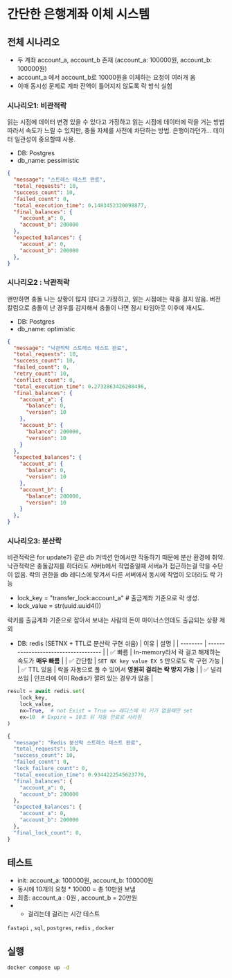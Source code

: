 # 간단한 은행계좌 이체 시스템

## 전체 시나리오
* 두 계좌 account_a, account_b 존재 (account_a: 100000원, account_b: 100000원)
* account_a 에서 account_b로 10000원을 이체하는 요청이 여러개 옴
* 이때 동시성 문제로 계좌 잔액이 틀어지지 않도록 락 방식 실험


### 시나리오1: 비관적락 
읽는 시점에 데이터 변경 있을 수 있다고 가정하고 읽는 시점에 데이터에 락을 거는 방법
따라서 속도가 느릴 수 있지만, 충돌 자체를 사전에 차단하는 방법.
은행이라던가... 데이터 일관성이 중요할때 사용.

* DB: Postgres
* db_name: pessimistic

```json
{
  "message": "스트레스 테스트 완료",
  "total_requests": 10,
  "success_count": 10,
  "failed_count": 0,
  "total_execution_time": 0.1483452320098877,
  "final_balances": {
    "account_a": 0,
    "account_b": 200000
  },
  "expected_balances": {
    "account_a": 0,
    "account_b": 200000
  },
}
```

### 시나리오2 : 낙관적락
왠만하면 충돌 나는 상황이 많지 않다고 가정하고, 
읽는 시점에는 락을 걸지 않음.
버전 칼럼으로 충돌이 난 경우를 감지해서 충돌이 나면 잠시 타임아웃 이후에 재시도.

* DB: Postgres
* db_name: optimistic

```json
{
  "message": "낙관적락 스트레스 테스트 완료",
  "total_requests": 10,
  "success_count": 10,
  "failed_count": 0,
  "retry_count": 10,
  "conflict_count": 0,
  "total_execution_time": 0.2732863426208496,
  "final_balances": {
    "account_a": {
      "balance": 0,
      "version": 10
    },
    "account_b": {
      "balance": 200000,
      "version": 10
    }
  },
  "expected_balances": {
    "account_a": {
      "balance": 0,
      "version": 10
    },
    "account_b": {
      "balance": 200000,
      "version": 10
    }
  },
}
```

### 시나리오3: 분산락
비관적락은 for update가 같은 db 커넥션 안에서만 작동하기 때문에 분산 환경에 취약.
낙관적락은 충돌감지를 하더라도 서버b에서 작업중일때 서버a가 접근하는걸 막을 수단이 없음.
락의 권한을 db 레디스에 맞겨서 다른 서버에서 동시에 작업이 오더라도 락 가능


* lock_key = "transfer_lock:account_a" # 출금계좌 기준으로 락 생성. 
* lock_value = str(uuid.uuid4())

락키를 출금계좌 기준으로 잡아서 보내는 사람의 돈이 마이너스인데도 출금되는 상황 제외


* DB: redis (SETNX + TTL로 분산락 구현 쉬움)
| 이유       | 설명                                   |
| -------- | ------------------------------------ |
| ✅ 빠름     | In-memory라서 락 걸고 해제하는 속도가 **매우 빠름**  |
| ✅ 간단함    | `SET NX key value EX 5` 만으로도 락 구현 가능 |
| ✅ TTL 있음 | 락을 자동으로 풀 수 있어서 **영원히 걸리는 락 방지 가능**  |
| ✅ 널리 쓰임  | 인프라에 이미 Redis가 깔려 있는 경우가 많음          |

```python
result = await redis.set(
    lock_key, 
    lock_value, 
    nx=True,  # not Exist = True => 레디스에 이 키가 없을때만 set
    ex=10  # Expire = 10초 뒤 자동 만료로 사라짐  
)
```
```python
{
  "message": "Redis 분산락 스트레스 테스트 완료",
  "total_requests": 10,
  "success_count": 10,
  "failed_count": 0,
  "lock_failure_count": 0,
  "total_execution_time": 0.9344222545623779,
  "final_balances": {
    "account_a": 0,
    "account_b": 200000
  },
  "expected_balances": {
    "account_a": 0,
    "account_b": 200000
  },
  "final_lock_count": 0,
}
```

## 테스트 
* init: account_a: 100000원, account_b: 100000원
* 동시에 10개의 요청 * 10000 = 총 10만원 보냄
* 최종: account_a : 0원 , account_b = 20만원
* + 걸리는데 걸리는 시간 테스트

`fastapi` , `sql`, `postgres`, `redis` , `docker`


## 실행

```bash
docker compose up -d
```